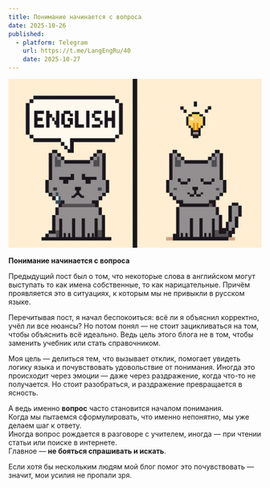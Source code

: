 ```yaml
---
title: Понимание начинается с вопроса
date: 2025-10-26
published:
  - platform: Telegram
    url: https://t.me/LangEngRu/40
    date: 2025-10-27
---
```


![](2025-10-26-ask-to-understand.jpg)

**Понимание начинается с вопроса**

Предыдущий пост был о том, что некоторые слова в английском могут выступать то как имена собственные, то как нарицательные. Причём проявляется это в ситуациях, к которым мы не привыкли в русском языке.

Перечитывая пост, я начал беспокоиться: всё ли я объяснил корректно, учёл ли все нюансы? Но потом понял — не стоит зацикливаться на том, чтобы объяснить всё идеально. Ведь цель этого блога не в том, чтобы заменить учебник или стать справочником.

Моя цель — делиться тем, что вызывает отклик, помогает увидеть логику языка и почувствовать удовольствие от понимания. Иногда это происходит через эмоции — даже через раздражение, когда что-то не получается. Но стоит разобраться, и раздражение превращается в ясность.

А ведь именно **вопрос** часто становится началом понимания.  
Когда мы пытаемся сформулировать, что именно непонятно, мы уже делаем шаг к ответу.  
Иногда вопрос рождается в разговоре с учителем, иногда — при чтении статьи или поиске в интернете.  
Главное — **не бояться спрашивать и искать**.

Если хотя бы нескольким людям мой блог помог это почувствовать — значит, мои усилия не пропали зря.